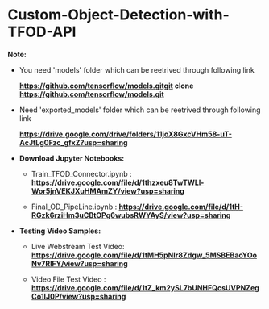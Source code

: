 # Custom-Object-Detection-with-TFOD-API

**Note:** 

- You need 'models' folder which can be reetrived through following link

  **https://github.com/tensorflow/models.gitgit clone https://github.com/tensorflow/models.git**

- Need 'exported_models' folder which can be reetrived through following link   
  
  **https://drive.google.com/drive/folders/11joX8GxcVHm58-uT-AcJtLg0Fzc_gfxZ?usp=sharing**
  
- **Download Jupyter Notebooks:**

    - Train_TFOD_Connector.ipynb : **https://drive.google.com/file/d/1thzxeu8TwTWLl-Wor5jnVEKJXuHMAmZY/view?usp=sharing**

    - Final_OD_PipeLine.ipynb : **https://drive.google.com/file/d/1tH-RGzk6rziHm3uCBtOPg6wubsRWYAyS/view?usp=sharing**

- **Testing Video Samples:**

   - Live Webstream Test Video: **https://drive.google.com/file/d/1tMH5pNIr8Zdgw_5MSBEBaoYOoNv7RlFY/view?usp=sharing**

   - Video File Test Video : **https://drive.google.com/file/d/1tZ_km2ySL7bUNHFQcsUVPNZegCo1lJ0P/view?usp=sharing**
